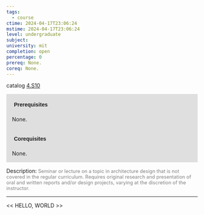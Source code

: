 ```yaml
---
tags:
  - course
ctime: 2024-04-17T23:06:24
mstime: 2024-04-17T23:06:24
level: undergraduate
subject: 
university: mit
completion: open
percentage: 0
prereq: None.
coreq: None.
---
```


catalog [4.S10](http://student.mit.edu/catalog/m4a.html#4.S10)

<span style="display: block; padding: 15px; background-color: rgb(100, 100, 100, 0.2);"><font id="m_prereq3054_0" style="display: block; font-family: Arial, sans-serif; font-weight: bold; padding: 5px">Prerequisites</font><br><span id="prereq3054_0">None.</span></span>
<span style="display: block; padding: 15px; background-color: rgb(100, 100, 100, 0.2);"><font id="m_coreq3054_0" style="display: block; font-family: Arial, sans-serif; font-weight: bold; padding: 5px">Corequisites</font><br><span id="coreq3054_0">None.</span></span>

<font style="">Description:</font>
<font style="color: grey; font-size: 0.8rem;">Seminar or lecture on a topic in architecture design that is not covered in the regular curriculum. Requires original research and presentation of oral and written reports and/or design projects, varying at the discretion of the instructor.</font>



---

<< HELLO, WORLD >>
